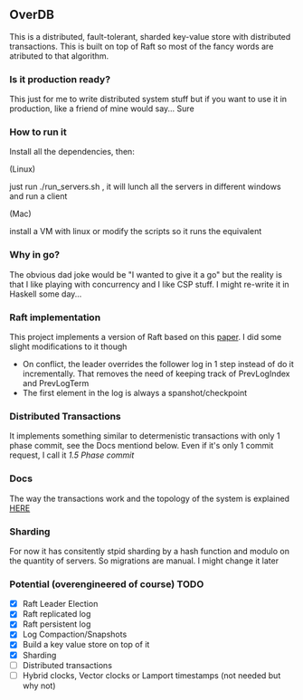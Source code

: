 ## OverDB

This is a distributed, fault-tolerant, sharded key-value store with distributed transactions. This is built on top of Raft so most of the fancy words are atributed to that algorithm.

### Is it production ready?

This just for me to write distributed system stuff but if you want to use it in production, like a friend of mine would say... Sure

### How to run it

Install all the dependencies, then:

(Linux)

just run ./run_servers.sh , it will lunch all the servers in different windows and run a client

(Mac)

install a VM with linux or modify the scripts so it runs the equivalent

### Why in go?

The obvious dad joke would be "I wanted to give it a go" but the reality is that I like playing with
concurrency and I like CSP stuff. I might re-write it in Haskell some day...

### Raft implementation

This project implements a version of Raft based on this [paper](https://raft.github.io/raft.pdf). I did some slight modifications to it though

- On conflict, the leader overrides the follower log in 1 step instead of do it incrementally. That removes the need of keeping track of PrevLogIndex and PrevLogTerm
- The first element in the log is always a spanshot/checkpoint


### Distributed Transactions

It implements something similar to determenistic transactions with only 1 phase commit, see the Docs mentiond below. Even if it's only 1 commit request, I call it *1.5 Phase commit*

### Docs

The way the transactions work and the topology of the system is explained [HERE](https://www.notion.so/Distributed-Transactions-on-OverDB-8b8571e4e2ba4cc385fa34ee136f4dd2)

### Sharding

For now it has consitently stpid sharding by a hash function and modulo on the quantity of servers. So migrations are manual. I might change it later

### Potential (overengineered of course) TODO

- [x] Raft Leader Election
- [x] Raft replicated log
- [x] Raft persistent log
- [x] Log Compaction/Snapshots
- [X] Build a key value store on top of it
- [X] Sharding
- [ ] Distributed transactions
- [ ] Hybrid clocks, Vector clocks or Lamport timestamps (not needed but why not)
